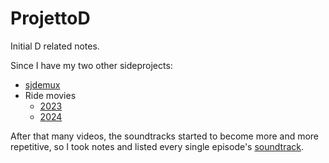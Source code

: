 # ProjettoD
Initial D related notes.

Since I have my two other sideprojects:
- [sjdemux](https://github.com/pasztor/sjdemux/)
- Ride movies
  - [2023](https://www.youtube.com/watch?v=pvUw-LO0aNo&list=PLM_KpIG8OAU2uOg3gTvCZM80NG_aj59Ov&pp=gAQBiAQB)
  - [2024](https://www.youtube.com/watch?v=x4Nq2_c9h2A&list=PLM_KpIG8OAU2KTVbDX59coSSIyYXfZc-I&pp=gAQBiAQB)

After that many videos, the soundtracks started to become more and more repetitive, so I took notes and listed every single episode's [soundtrack](InitialD-soundtrack.md).
